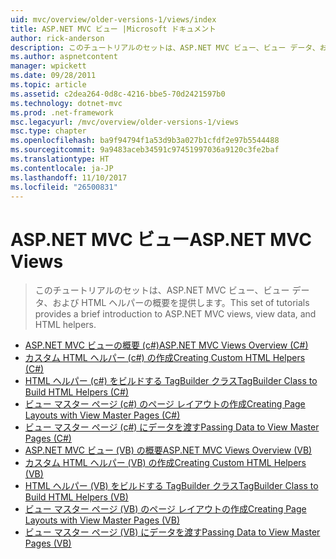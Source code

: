 ```yaml
---
uid: mvc/overview/older-versions-1/views/index
title: ASP.NET MVC ビュー |Microsoft ドキュメント
author: rick-anderson
description: このチュートリアルのセットは、ASP.NET MVC ビュー、ビュー データ、および HTML ヘルパーの概要を提供します。
ms.author: aspnetcontent
manager: wpickett
ms.date: 09/28/2011
ms.topic: article
ms.assetid: c2dea264-0d8c-4216-bbe5-70d2421597b0
ms.technology: dotnet-mvc
ms.prod: .net-framework
msc.legacyurl: /mvc/overview/older-versions-1/views
msc.type: chapter
ms.openlocfilehash: ba9f94794f1a53d9b3a027b1cfdf2e97b5544488
ms.sourcegitcommit: 9a9483aceb34591c97451997036a9120c3fe2baf
ms.translationtype: HT
ms.contentlocale: ja-JP
ms.lasthandoff: 11/10/2017
ms.locfileid: "26500831"
---
```

<a name="aspnet-mvc-views"></a><span data-ttu-id="8e182-103">ASP.NET MVC ビュー</span><span class="sxs-lookup"><span data-stu-id="8e182-103">ASP.NET MVC Views</span></span>
====================
> <span data-ttu-id="8e182-104">このチュートリアルのセットは、ASP.NET MVC ビュー、ビュー データ、および HTML ヘルパーの概要を提供します。</span><span class="sxs-lookup"><span data-stu-id="8e182-104">This set of tutorials provides a brief introduction to ASP.NET MVC views, view data, and HTML helpers.</span></span>


- [<span data-ttu-id="8e182-105">ASP.NET MVC ビューの概要 (c#)</span><span class="sxs-lookup"><span data-stu-id="8e182-105">ASP.NET MVC Views Overview (C#)</span></span>](asp-net-mvc-views-overview-cs.md)
- [<span data-ttu-id="8e182-106">カスタム HTML ヘルパー (c#) の作成</span><span class="sxs-lookup"><span data-stu-id="8e182-106">Creating Custom HTML Helpers (C#)</span></span>](creating-custom-html-helpers-cs.md)
- [<span data-ttu-id="8e182-107">HTML ヘルパー (c#) をビルドする TagBuilder クラス</span><span class="sxs-lookup"><span data-stu-id="8e182-107">TagBuilder Class to Build HTML Helpers (C#)</span></span>](using-the-tagbuilder-class-to-build-html-helpers-cs.md)
- [<span data-ttu-id="8e182-108">ビュー マスター ページ (c#) のページ レイアウトの作成</span><span class="sxs-lookup"><span data-stu-id="8e182-108">Creating Page Layouts with View Master Pages (C#)</span></span>](creating-page-layouts-with-view-master-pages-cs.md)
- [<span data-ttu-id="8e182-109">ビュー マスター ページ (c#) にデータを渡す</span><span class="sxs-lookup"><span data-stu-id="8e182-109">Passing Data to View Master Pages (C#)</span></span>](passing-data-to-view-master-pages-cs.md)
- [<span data-ttu-id="8e182-110">ASP.NET MVC ビュー (VB) の概要</span><span class="sxs-lookup"><span data-stu-id="8e182-110">ASP.NET MVC Views Overview (VB)</span></span>](asp-net-mvc-views-overview-vb.md)
- [<span data-ttu-id="8e182-111">カスタム HTML ヘルパー (VB) の作成</span><span class="sxs-lookup"><span data-stu-id="8e182-111">Creating Custom HTML Helpers (VB)</span></span>](creating-custom-html-helpers-vb.md)
- [<span data-ttu-id="8e182-112">HTML ヘルパー (VB) をビルドする TagBuilder クラス</span><span class="sxs-lookup"><span data-stu-id="8e182-112">TagBuilder Class to Build HTML Helpers (VB)</span></span>](using-the-tagbuilder-class-to-build-html-helpers-vb.md)
- [<span data-ttu-id="8e182-113">ビュー マスター ページ (VB) のページ レイアウトの作成</span><span class="sxs-lookup"><span data-stu-id="8e182-113">Creating Page Layouts with View Master Pages (VB)</span></span>](creating-page-layouts-with-view-master-pages-vb.md)
- [<span data-ttu-id="8e182-114">ビュー マスター ページ (VB) にデータを渡す</span><span class="sxs-lookup"><span data-stu-id="8e182-114">Passing Data to View Master Pages (VB)</span></span>](passing-data-to-view-master-pages-vb.md)
